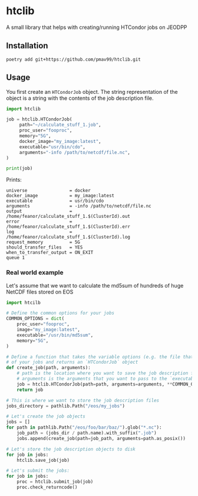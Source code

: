 # htclib

A small library that helps with creating/running HTCondor jobs on JEODPP

## Installation

```
poetry add git+https://github.com/pmav99/htclib.git
```

## Usage

You first create an `HTCondorJob` object. The string representation of the object is a string with
the contents of the job description file.

``` python
import htclib

job = htclib.HTCondorJob(
     path="~/calculate_stuff_1.job",
     proc_user="fooproc",
     memory="5G",
     docker_image="my_image:latest",
     executable="usr/bin/cdo",
     arguments="-info /path/to/netcdf/file.nc",
)

print(job)
```

Prints:
```
universe                = docker
docker_image            = my_image:latest
executable              = usr/bin/cdo
arguments               = -info /path/to/netcdf/file.nc
output                  = /home/feanor/calculate_stuff_1.$(ClusterId).out
error                   = /home/feanor/calculate_stuff_1.$(ClusterId).err
log                     = /home/feanor/calculate_stuff_1.$(ClusterId).log
request_memory          = 5G
should_transfer_files   = YES
when_to_transfer_output = ON_EXIT
queue 1
```


### Real world example

Let's assume that we want to calculate the md5sum of hundreds of huge NetCDF files stored on EOS

```python
import htcilb

# Define the common options for your jobs
COMMON_OPTIONS = dict(
    proc_user="fooproc",
    image="my_image:latest",
    executable="/usr/bin/md5sum",
    memory="5G",
)

# Define a function that takes the variable options (e.g. the file that you want to process)
# of your jobs and returns an `HTCondorJob` object
def create_job(path, arguments):
    # path is the location where you want to save the job description file
    # arguments is the arguments that you want to pass to the `executable` of the job
    job = htclib.HTCondorJob(path=path, arguments=arguments, **COMMON_OPTIONS)
    return job

# This is where we want to store the job description files
jobs_directory = pathlib.Path("/eos/my_jobs")

# Let's create the job objects
jobs = []
for path in pathlib.Path("/eos/foo/bar/baz/").glob("*.nc"):
    job_path = (jobs_dir / path.name).with_suffix(".job")
    jobs.append(create_job(path=job_path, arguments=path.as_posix())

# Let's store the job description objects to disk
for job in jobs:
    htclib.save_job(job)

# Let's submit the jobs:
for job in jobs:
    proc = htclib.submit_job(job)
    proc.check_returncode()
```
